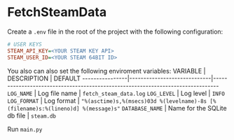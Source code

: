 # FetchSteamData

Create a `.env` file in the root of the project with the following configuration:
``` ini
# USER KEYS
STEAM_API_KEY=<YOUR STEAM KEY API>
STEAM_USER_ID=<YOUR STEAM 64BIT ID>
```
You also can also set the following enviroment variables:
VARIABLE        | DESCRIPTION                 | DEFAULT
----------------|-----------------------------|--------------------------------------------------------------------------------
`LOG_NAME`      | Log file name               | `fetch_steam_data.log`
`LOG_LEVEL`     | Log level                   | `INFO`
`LOG_FORMAT`    | Log format                  | `"%(asctime)s,%(msecs)03d %(levelname)-8s [%(filename)s:%(lineno)d] %(message)s"`
`DATABASE_NAME` | Name for the SQLite db file | `steam.db`


Run `main.py`
